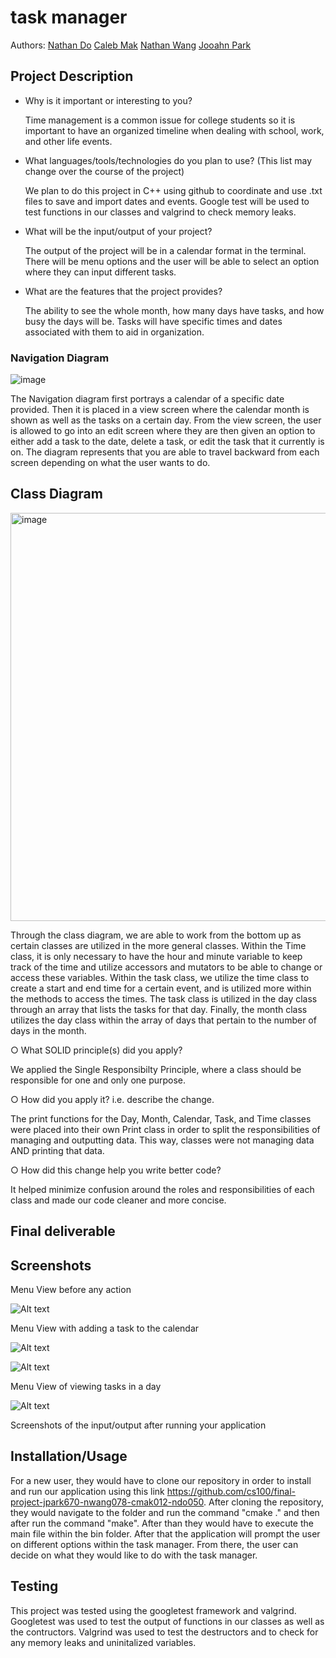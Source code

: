 # task manager
 
 Authors: [Nathan Do](https://github.com/NathanTDO)
            [Caleb Mak](https://github.com/cmakkkk)
            [Nathan Wang](https://github.com/Riceko)
            [Jooahn Park](https://github.com/jp8577)         

## Project Description
* Why is it important or interesting to you?

  Time management is a common issue for college students so it is important to have an organized timeline when dealing with school, work, and other life events.

* What languages/tools/technologies do you plan to use? (This list may change over the course of the project)

  We plan to do this project in C++ using github to coordinate and use .txt files to save and import dates and events. Google test will be used to test functions in our classes and valgrind to check memory leaks. 

* What will be the input/output of your project?

  The output of the project will be in a calendar format in the terminal. There will be menu options and the user will be able to select an option where they can input different tasks.

* What are the features that the project provides?

  The ability to see the whole month, how many days have tasks, and how busy the days will be. Tasks will have specific times and dates associated with them to aid in organization.

### Navigation Diagram

![image](https://github.com/cs100/final-project-jpark670-nwang078-cmak012-ndo050/assets/61930673/37e22573-408a-489f-b095-428a161db5b5)

The Navigation diagram first portrays a calendar of a specific date provided. Then it is placed in a view screen where the calendar month is shown as well as the tasks on a certain day. From the view screen, the user is allowed to go into an edit screen where they are then given an option to either add a task to the date, delete a task, or edit the task that it currently is on. The diagram represents that you are able to travel backward from each screen depending on what the user wants to do.

## Class Diagram
<img width="653" alt="image" src="https://github.com/cs100/final-project-jpark670-nwang078-cmak012-ndo050/assets/146979512/51b51bc0-cb8e-48b9-9911-3c9083ad57ee">

Through the class diagram, we are able to work from the bottom up as certain classes are utilized in the more general classes. Within the Time class, it is only necessary to have the hour and minute variable to keep track of the time and utilize accessors and mutators to be able to change or access these variables. Within the task class, we utilize the time class to create a start and end time for a certain event, and is utilized more within the methods to access the times. The task class is utilized in the day class through an array that lists the tasks for that day. Finally, the month class utilizes the day class within the array of days that pertain to the number of days in the month.

○ What SOLID principle(s) did you apply?

We applied the Single Responsibilty Principle, where a class should be responsible for one and only one purpose. 

○ How did you apply it? i.e. describe the change.

The print functions for the Day, Month, Calendar, Task, and Time classes were placed into their own Print class in order to split the responsibilities of managing and outputting data. This way, classes were not managing data AND printing that data.  

○ How did this change help you write better code?

It helped minimize confusion around the roles and responsibilities of each class and made our code cleaner and more concise.
 
## Final deliverable
 
 ## Screenshots

Menu View before any action

![Alt text](image-1.png)


Menu View with adding a task to the calendar

![Alt text](image-2.png)

![Alt text](image-3.png)


Menu View of viewing tasks in a day

![Alt text](image-4.png)

Screenshots of the input/output after running your application
 ## Installation/Usage

For a new user, they would have to clone our repository in order to install and run our application using this link https://github.com/cs100/final-project-jpark670-nwang078-cmak012-ndo050. 
After cloning the repository, they would navigate to the folder and run the command "cmake ." and then after run the command "make". After than they would have to execute the main file within the bin folder. After that the application will prompt the user on different options within the task manager. From there, the user can decide on what they would like to do with the task manager.

 ## Testing

This project was tested using the googletest framework and valgrind. Googletest was used to test the output of functions in our classes as well as the contructors. Valgrind was used to test the destructors and to check for any memory leaks and uninitalized variables. 


 
